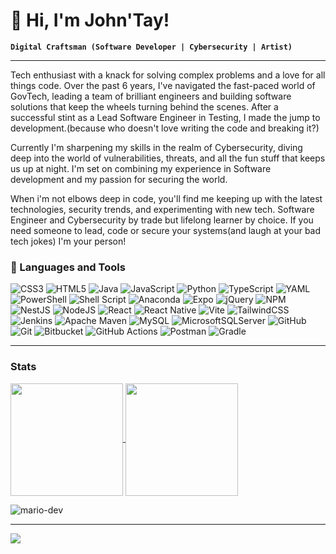 # :space_invader: Hi, I'm John'Tay!
**`Digital Craftsman (Software Developer | Cybersecurity | Artist)`**

---

Tech enthusiast with a knack for solving complex problems and a love for all things code. Over the past 6 years, I've navigated the fast-paced world of GovTech, leading a team of brilliant engineers and building software solutions that keep the wheels turning behind the scenes. After a successful stint as a Lead Software Engineer in Testing, I made the jump to development.(because who doesn't love writing the code and breaking it?) </b>

Currently I'm sharpening my skills in the realm of Cybersecurity, diving deep into the world of vulnerabilities, threats, and all the fun stuff that keeps us up at night. I'm set on combining my experience in Software development and my passion for securing the world. </b>

When i'm not elbows deep in code, you'll find me keeping up with the latest technologies, security trends, and experimenting with new tech. Software Engineer and Cybersecurity by trade but lifelong learner by choice. If you need someone to lead, code or secure your systems(and laugh at your bad tech jokes) I'm your person!
                                                                                                                                                                                                                                                                                                                                                                                                                    

### 🧰 Languages and Tools
![CSS3](https://img.shields.io/badge/css3-%231572B6.svg?style=for-the-badge&logo=css3&logoColor=white) ![HTML5](https://img.shields.io/badge/html5-%23E34F26.svg?style=for-the-badge&logo=html5&logoColor=white) ![Java](https://img.shields.io/badge/java-%23ED8B00.svg?style=for-the-badge&logo=openjdk&logoColor=white) ![JavaScript](https://img.shields.io/badge/javascript-%23323330.svg?style=for-the-badge&logo=javascript&logoColor=%23F7DF1E) ![Python](https://img.shields.io/badge/python-3670A0?style=for-the-badge&logo=python&logoColor=ffdd54) ![TypeScript](https://img.shields.io/badge/typescript-%23007ACC.svg?style=for-the-badge&logo=typescript&logoColor=white) ![YAML](https://img.shields.io/badge/yaml-%23ffffff.svg?style=for-the-badge&logo=yaml&logoColor=151515) ![PowerShell](https://img.shields.io/badge/PowerShell-%235391FE.svg?style=for-the-badge&logo=powershell&logoColor=white) ![Shell Script](https://img.shields.io/badge/shell_script-%23121011.svg?style=for-the-badge&logo=gnu-bash&logoColor=white) ![Anaconda](https://img.shields.io/badge/Anaconda-%2344A833.svg?style=for-the-badge&logo=anaconda&logoColor=white) ![Expo](https://img.shields.io/badge/expo-1C1E24?style=for-the-badge&logo=expo&logoColor=#D04A37) ![jQuery](https://img.shields.io/badge/jquery-%230769AD.svg?style=for-the-badge&logo=jquery&logoColor=white) ![NPM](https://img.shields.io/badge/NPM-%23CB3837.svg?style=for-the-badge&logo=npm&logoColor=white) ![NestJS](https://img.shields.io/badge/nestjs-%23E0234E.svg?style=for-the-badge&logo=nestjs&logoColor=white) ![NodeJS](https://img.shields.io/badge/node.js-6DA55F?style=for-the-badge&logo=node.js&logoColor=white) ![React](https://img.shields.io/badge/react-%2320232a.svg?style=for-the-badge&logo=react&logoColor=%2361DAFB) ![React Native](https://img.shields.io/badge/react_native-%2320232a.svg?style=for-the-badge&logo=react&logoColor=%2361DAFB) ![Vite](https://img.shields.io/badge/vite-%23646CFF.svg?style=for-the-badge&logo=vite&logoColor=white) ![TailwindCSS](https://img.shields.io/badge/tailwindcss-%2338B2AC.svg?style=for-the-badge&logo=tailwind-css&logoColor=white) ![Jenkins](https://img.shields.io/badge/jenkins-%232C5263.svg?style=for-the-badge&logo=jenkins&logoColor=white) ![Apache Maven](https://img.shields.io/badge/Apache%20Maven-C71A36?style=for-the-badge&logo=Apache%20Maven&logoColor=white) ![MySQL](https://img.shields.io/badge/mysql-4479A1.svg?style=for-the-badge&logo=mysql&logoColor=white) ![MicrosoftSQLServer](https://img.shields.io/badge/Microsoft%20SQL%20Server-CC2927?style=for-the-badge&logo=microsoft%20sql%20server&logoColor=white) ![GitHub](https://img.shields.io/badge/github-%23121011.svg?style=for-the-badge&logo=github&logoColor=white) ![Git](https://img.shields.io/badge/git-%23F05033.svg?style=for-the-badge&logo=git&logoColor=white) ![Bitbucket](https://img.shields.io/badge/bitbucket-%230047B3.svg?style=for-the-badge&logo=bitbucket&logoColor=white) ![GitHub Actions](https://img.shields.io/badge/github%20actions-%232671E5.svg?style=for-the-badge&logo=githubactions&logoColor=white) ![Postman](https://img.shields.io/badge/Postman-FF6C37?style=for-the-badge&logo=postman&logoColor=white) ![Gradle](https://img.shields.io/badge/Gradle-02303A.svg?style=for-the-badge&logo=Gradle&logoColor=white)

---
### Stats
<a href="https://github.com/Jarmwood/github-readme-stats">
  <img height=180 align="center" src="https://github-readme-stats.vercel.app/api?username=Jarmwood&show_icons=true&theme=vue-dark&card_width=275" />
  <img height=180 align="center" src="https://github-contributor-stats.vercel.app/api?username=Jarmwood&limit=5&theme=vue-dark&combine_all_yearly_contributions=true&card_width=275" />
</a>

![mario-dev](https://github.com/user-attachments/assets/ed8518c6-41a6-47d1-a086-6a5a0ce4c97c)

---

![](https://quotes-github-readme.vercel.app/api?type=horizontal&theme=dark&card_width=400)
